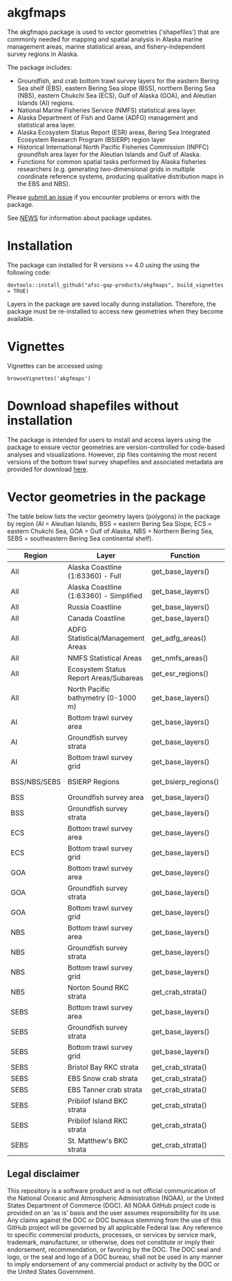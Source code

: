 # akgfmaps

The akgfmaps package is used to vector geometries ('shapefiles') that are commonly needed for mapping and spatial analysis in Alaska marine management areas, marine statistical areas, and fishery-independent survey regions in Alaska. 

The package includes:

- Groundfish, and crab bottom trawl survey layers for the eastern Bering Sea shelf (EBS), eastern Bering Sea slope (BSS), northern Bering Sea (NBS), eastern Chukchi Sea (ECS), Gulf of Alaska (GOA), and Aleutian Islands (AI) regions.
- National Marine Fisheries Service (NMFS) statistical area layer.
- Alaska Department of Fish and Game (ADFG) management and statistical area layer.
- Alaska Ecosystem Status Report (ESR) areas, Bering Sea Integrated Ecosystem Research Program (BSIERP) region layer
- Historical International North Pacific Fisheries Commission (INPFC) groundfish area layer for the Aleutian Islands and Gulf of Alaska. 
- Functions for common spatial tasks performed by Alaska fisheries researchers (e.g. generating two-dimensional grids in multiple coordinate reference systems, producing qualitative distribution maps in the EBS and NBS).

Please [submit an issue](https://github.com/afsc-gap-products/akgfmaps/issues) if you encounter problems or errors with the package.

See [NEWS](./NEWS) for information about package updates.

# Installation

The package can installed for R versions >= 4.0 using the using the following code:

```{r}
devtools::install_github("afsc-gap-products/akgfmaps", build_vignettes = TRUE)
```

Layers in the package are saved locally during installation. Therefore, the package must be re-installed to access new geometries when they become available.

# Vignettes

Vignettes can be accessed using:

```{r}
browseVignettes('akgfmaps')
```

# Download shapefiles without installation

The package is intended for users to install and access layers using the package to ensure vector geometries are version-controlled for code-based analyses and visualizations. However, zip files containing the most recent versions of the bottom trawl survey shapefiles and associated metadata are provided for download [here](./assets/region_shapefiles).

# Vector geometries in the package

The table below lists the vector geometry layers (polygons) in the package by region (AI = Aleutian Islands, BSS = eastern Bering Sea Slope, ECS = eastern Chukchi Sea, GOA = Gulf of Alaska, NBS = Northern Bering Sea, SEBS = southeastern Bering Sea continental shelf). 

| Region  | Layer | Function | Contributor/Creator | Source | 
|---------|-------|----------|-------------|--------|
| All | Alaska Coastline (1:63360) - Full | get_base_layers() | Alaska DNR | [Link](https://data-soa-dnr.opendata.arcgis.com/datasets/SOA-DNR::alaska-coastline/explore?layer=4&location=60.861513%2C30.585938%2C5.84) |
| All | Alaska Coastline (1:63360) - Simplified | get_base_layers() | Alaska DNR | [Link](https://data-soa-dnr.opendata.arcgis.com/datasets/SOA-DNR::alaska-coastline/explore?layer=4&location=60.861513%2C30.585938%2C5.84) |
| All | Russia Coastline | get_base_layers() | A. Grieg (AFSC Ret.) | |
| All | Canada Coastline | get_base_layers() | A. Grieg (AFSC Ret.) | |
| All | ADFG Statistical/Management Areas | get_adfg_areas() | [M. Callahan (PSMFC/AKFIN)](https://github.com/MattCallahan-NOAA) | [Link](http://www.adfg.alaska.gov/index.cfm?adfg=fishingCommercialByFishery.statmaps) |
| All | NMFS Statistical Areas | get_nmfs_areas() | [A. Jahn (AKRO)](https://github.com/abby-jahn) | [Link](https://www.ecfr.gov/cgi-bin/text-idx?mc=true&node=pt50.13.679&rgn=div5#ap50.13.679.0000_0nbspnbspnbsp.1) |
| All | Ecosystem Status Report Areas/Subareas | get_esr_regions() | [M. Callahan (PSMFC/AKFIN)](https://github.com/MattCallahan-NOAA) | [Link](https://apps-afsc.fisheries.noaa.gov/refm/reem/ecoweb/index.php) |
| All | North Pacific bathymetry (0-1000 m) | get_base_layers() | A. Grieg (AFSC Ret.) | GEBCO 1998 |
| AI | Bottom trawl survey area | get_base_layers() | [N. Laman (AFSC)](https://github.com/Ned-Laman-NOAA) | |
| AI | Groundfish survey strata | get_base_layers() | [N. Laman (AFSC)](https://github.com/Ned-Laman-NOAA) | |
| AI | Bottom trawl survey grid | get_base_layers() | [N. Laman (AFSC)](https://github.com/Ned-Laman-NOAA) | |
| BSS/NBS/SEBS | BSIERP Regions | get_bsierp_regions() | [M. Callahan (PSMFC/AKFIN)](https://github.com/MattCallahan-NOAA) | [Link](https://doi.org/10.5065/D6DF6P6C) |
| BSS | Groundfish survey area | get_base_layers() | A. Grieg (AFSC Ret.) | |
| BSS | Groundfish survey strata | get_base_layers() | A. Grieg (AFSC Ret.) | |
| ECS  | Bottom trawl survey area | get_base_layers() | B. Lauth (AFSC Ret.) | |
| ECS  | Bottom trawl survey grid | get_base_layers() | B. Lauth (AFSC Ret.) | |
| GOA | Bottom trawl survey area | get_base_layers() | [N. Laman (AFSC)](https://github.com/Ned-Laman-NOAA) | |
| GOA | Groundfish survey strata | get_base_layers() | [N. Laman (AFSC)](https://github.com/Ned-Laman-NOAA) | |
| GOA | Bottom trawl survey grid | get_base_layers() | [N. Laman (AFSC)](https://github.com/Ned-Laman-NOAA) | |
| NBS | Bottom trawl survey area | get_base_layers() | [J. Conner (AFSC)](https://github.com/Jason-Conner-NOAA) | [Link](https://github.com/afsc-gap-products/bering-sea-spatial) |
| NBS | Groundfish survey strata | get_base_layers() | [J. Conner (AFSC)](https://github.com/Jason-Conner-NOAA) | [Link](https://github.com/afsc-gap-products/bering-sea-spatial) |
| NBS | Bottom trawl survey grid | get_base_layers() | J. Benson (AFSC Ret.) | |
| NBS | Norton Sound RKC strata | get_crab_strata() | [E. Ryznar (AFSC)](https://github.com/eryznar) | |
| SEBS | Bottom trawl survey area | get_base_layers() | [J. Conner (AFSC)](https://github.com/Jason-Conner-NOAA) | [Link](https://github.com/afsc-gap-products/bering-sea-spatial) |
| SEBS | Groundfish survey strata | get_base_layers() | [J. Conner (AFSC)](https://github.com/Jason-Conner-NOAA) | [Link](https://github.com/afsc-gap-products/bering-sea-spatial) |
| SEBS | Bottom trawl survey grid | get_base_layers() | J. Benson (AFSC Ret.) | |
| SEBS | Bristol Bay RKC strata | get_crab_strata() | [E. Ryznar (AFSC)](https://github.com/eryznar) | |
| SEBS | EBS Snow crab strata | get_crab_strata() | [E. Ryznar (AFSC)](https://github.com/eryznar) | |
| SEBS | EBS Tanner crab strata | get_crab_strata() | [E. Ryznar (AFSC)](https://github.com/eryznar) | |
| SEBS | Pribilof Island BKC strata | get_crab_strata() | [E. Ryznar (AFSC)](https://github.com/eryznar) | |
| SEBS | Pribilof Island RKC strata | get_crab_strata() | [E. Ryznar (AFSC)](https://github.com/eryznar) | |
| SEBS | St. Matthew's BKC strata | get_crab_strata() | [E. Ryznar (AFSC)](https://github.com/eryznar) | |

## Legal disclaimer

This repository is a software product and is not official communication of the National Oceanic and Atmospheric Administration (NOAA), or the United States Department of Commerce (DOC). All NOAA GitHub project code is provided on an 'as is' basis and the user assumes responsibility for its use. Any claims against the DOC or DOC bureaus stemming from the use of this GitHub project will be governed by all applicable Federal law. Any reference to specific commercial products, processes, or services by service mark, trademark, manufacturer, or otherwise, does not constitute or imply their endorsement, recommendation, or favoring by the DOC. The DOC seal and logo, or the seal and logo of a DOC bureau, shall not be used in any manner to imply endorsement of any commercial product or activity by the DOC or the United States Government.
